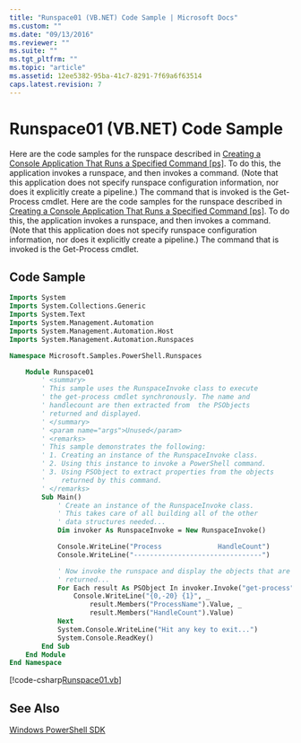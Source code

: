 ```yaml
---
title: "Runspace01 (VB.NET) Code Sample | Microsoft Docs"
ms.custom: ""
ms.date: "09/13/2016"
ms.reviewer: ""
ms.suite: ""
ms.tgt_pltfrm: ""
ms.topic: "article"
ms.assetid: 12ee5382-95ba-41c7-8291-7f69a6f63514
caps.latest.revision: 7
---
```

# Runspace01 (VB.NET) Code Sample
Here are the code samples for the runspace described in [Creating a Console Application That Runs a Specified Command &#91;ps&#93;](http://msdn.microsoft.com/en-us/793a6570-a072-4799-840b-172f28ce620e). To do this, the application invokes a runspace, and then invokes a command. (Note that this application does not specify runspace configuration information, nor does it explicitly create a pipeline.) The command that is invoked is the Get-Process cmdlet.
Here are the code samples for the runspace described in [Creating a Console Application That Runs a Specified Command &#91;ps&#93;](http://msdn.microsoft.com/en-us/793a6570-a072-4799-840b-172f28ce620e). To do this, the application invokes a runspace, and then invokes a command. (Note that this application does not specify runspace configuration information, nor does it explicitly create a pipeline.) The command that is invoked is the Get-Process cmdlet.

## Code Sample

```vb
Imports System
Imports System.Collections.Generic
Imports System.Text
Imports System.Management.Automation
Imports System.Management.Automation.Host
Imports System.Management.Automation.Runspaces

Namespace Microsoft.Samples.PowerShell.Runspaces

    Module Runspace01
        ' <summary>
        ' This sample uses the RunspaceInvoke class to execute
        ' the get-process cmdlet synchronously. The name and
        ' handlecount are then extracted from  the PSObjects
        ' returned and displayed.
        ' </summary>
        ' <param name="args">Unused</param>
        ' <remarks>
        ' This sample demonstrates the following:
        ' 1. Creating an instance of the RunspaceInvoke class.
        ' 2. Using this instance to invoke a PowerShell command.
        ' 3. Using PSObject to extract properties from the objects
        '    returned by this command.
        ' </remarks>
        Sub Main()
            ' Create an instance of the RunspaceInvoke class.
            ' This takes care of all building all of the other
            ' data structures needed...
            Dim invoker As RunspaceInvoke = New RunspaceInvoke()

            Console.WriteLine("Process              HandleCount")
            Console.WriteLine("--------------------------------")

            ' Now invoke the runspace and display the objects that are
            ' returned...
            For Each result As PSObject In invoker.Invoke("get-process")
                Console.WriteLine("{0,-20} {1}", _
                    result.Members("ProcessName").Value, _
                    result.Members("HandleCount").Value)
            Next
            System.Console.WriteLine("Hit any key to exit...")
            System.Console.ReadKey()
        End Sub
    End Module
End Namespace
```

[!code-csharp[Runspace01.vb](../../powershell-sdk-samples/SDK-2.0/vb/Runspace01/Runspace01.vb#L09-L53 "Runspace01.vb")]

## See Also
 [Windows PowerShell SDK](../windows-powershell-reference.md)
